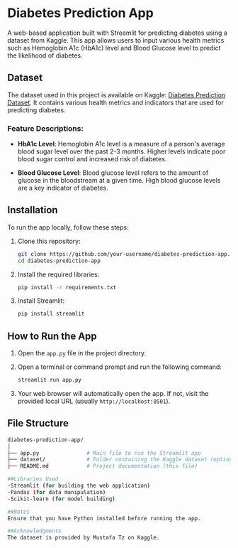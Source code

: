# Diabetes Prediction App

A web-based application built with Streamlit for predicting diabetes using a dataset from Kaggle. This app allows users to input various health metrics such as Hemoglobin A1c (HbA1c) level and Blood Glucose level to predict the likelihood of diabetes.

## Dataset

The dataset used in this project is available on Kaggle: [Diabetes Prediction Dataset](https://www.kaggle.com/datasets/iammustafatz/diabetes-prediction-dataset). It contains various health metrics and indicators that are used for predicting diabetes.

### Feature Descriptions:

- **HbA1c Level**: Hemoglobin A1c level is a measure of a person's average blood sugar level over the past 2-3 months. Higher levels indicate poor blood sugar control and increased risk of diabetes.
  
- **Blood Glucose Level**: Blood glucose level refers to the amount of glucose in the bloodstream at a given time. High blood glucose levels are a key indicator of diabetes.

## Installation

To run the app locally, follow these steps:

1. Clone this repository:
    ```bash
    git clone https://github.com/your-username/diabetes-prediction-app.git
    cd diabetes-prediction-app
    ```

2. Install the required libraries:
    ```bash
    pip install -r requirements.txt
    ```

3. Install Streamlit:
    ```bash
    pip install streamlit
    ```

## How to Run the App

1. Open the `app.py` file in the project directory.
2. Open a terminal or command prompt and run the following command:
    ```bash
    streamlit run app.py
    ```

3. Your web browser will automatically open the app. If not, visit the provided local URL (usually `http://localhost:8501`).

## File Structure

```bash
diabetes-prediction-app/
│
├── app.py               # Main file to run the Streamlit app
├── dataset/             # Folder containing the Kaggle dataset (optional, if used locally)
├── README.md            # Project documentation (this file)

##Libraries Used
-Streamlit (for building the web application)
-Pandas (for data manipulation)
-Scikit-learn (for model building)

##Notes
Ensure that you have Python installed before running the app.

##Acknowledgments
The dataset is provided by Mustafa Tz on Kaggle.
